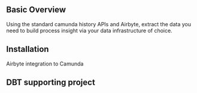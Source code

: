 ## Basic Overview

Using the standard camunda history APIs and Airbyte, extract the data you need to build process insight via your data infrastructure of choice.

## Installation

Airbyte integration to Camunda

## DBT supporting project
